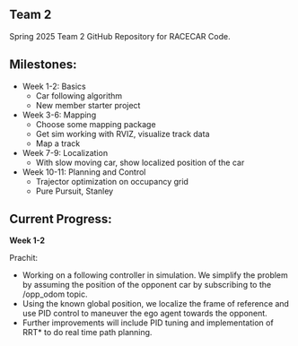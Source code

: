 ## Team 2
Spring 2025 Team 2 GitHub Repository for RACECAR Code.

## Milestones:
- Week 1-2: Basics
  - Car following algorithm
  - New member starter project
- Week 3-6: Mapping
  - Choose some mapping package
  - Get sim working with RVIZ, visualize track data
  - Map a track
- Week 7-9: Localization
  - With slow moving car, show localized position of the car
- Week 10-11: Planning and Control
  - Trajector optimization on occupancy grid
  - Pure Pursuit, Stanley

## Current Progress:
**Week 1-2**

Prachit:
* Working on a following controller in simulation. We simplify the problem by assuming the position of the opponent car by subscribing to the /opp_odom topic. 
* Using the known global position, we localize the frame of reference and use PID control to maneuver the ego agent towards the opponent.
* Further improvements will include PID tuning and implementation of RRT* to do real time path planning.
